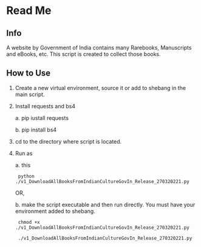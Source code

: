 # Read Me

## Info

A website by Government of India contains many Rarebooks, Manuscripts and eBooks, etc.
This script is created to collect those books.

## How to Use

1. Create a new virtual environment, source it or add to shebang in the main script.
2. Install requests and bs4

    a. pip iustall requests

    b. pip install bs4

3. cd to the directory where script is located.
4. Run as

    a. this

        python ./v1_DownloadAllBooksFromIndianCultureGovIn_Release_270320221.py

    OR,

    b. make the script executable and then run directly. You must have your environment added to shebang.

        chmod +x ./v1_DownloadAllBooksFromIndianCultureGovIn_Release_270320221.py

        ./v1_DownloadAllBooksFromIndianCultureGovIn_Release_270320221.py